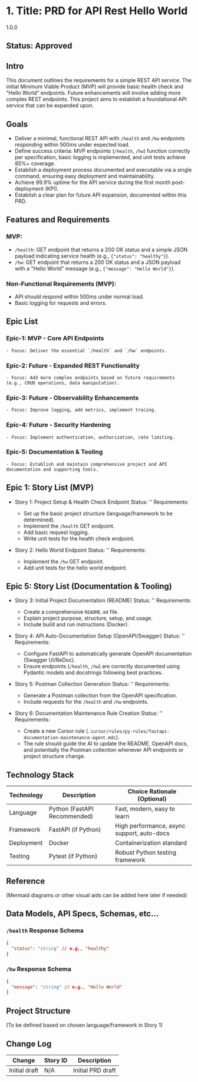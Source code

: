 # 1. Title: PRD for API Rest Hello World

<version>1.0.0</version>

## Status: Approved

## Intro

This document outlines the requirements for a simple REST API service. The initial Minimum Viable Product (MVP) will provide basic health check and "Hello World" endpoints. Future enhancements will involve adding more complex REST endpoints. This project aims to establish a foundational API service that can be expanded upon.

## Goals

- Deliver a minimal, functional REST API with `/health` and `/hw` endpoints responding within 500ms under expected load.
- Define success criteria: MVP endpoints (`/health`, `/hw`) function correctly per specification, basic logging is implemented, and unit tests achieve 85%+ coverage.
- Establish a deployment process documented and executable via a single command, ensuring easy deployment and maintainability.
- Achieve 99.9% uptime for the API service during the first month post-deployment (KPI).
- Establish a clear plan for future API expansion, documented within this PRD.

## Features and Requirements

### MVP:
- `/health`: GET endpoint that returns a 200 OK status and a simple JSON payload indicating service health (e.g., `{"status": "healthy"}`).
- `/hw`: GET endpoint that returns a 200 OK status and a JSON payload with a "Hello World" message (e.g., `{"message": "Hello World"}`).

### Non-Functional Requirements (MVP):
- API should respond within 500ms under normal load.
- Basic logging for requests and errors.

## Epic List

### Epic-1: MVP - Core API Endpoints
    - Focus: Deliver the essential `/health` and `/hw` endpoints.
### Epic-2: Future - Expanded REST Functionality
    - Focus: Add more complex endpoints based on future requirements (e.g., CRUD operations, data manipulation).
### Epic-3: Future - Observability Enhancements
    - Focus: Improve logging, add metrics, implement tracing.
### Epic-4: Future - Security Hardening
    - Focus: Implement authentication, authorization, rate limiting.
### Epic-5: Documentation & Tooling
    - Focus: Establish and maintain comprehensive project and API documentation and supporting tools.

## Epic 1: Story List (MVP)

- Story 1: Project Setup & Health Check Endpoint
  Status: ''
  Requirements:
  - Set up the basic project structure (language/framework to be determined).
  - Implement the `/health` GET endpoint.
  - Add basic request logging.
  - Write unit tests for the health check endpoint.

- Story 2: Hello World Endpoint
  Status: ''
  Requirements:
  - Implement the `/hw` GET endpoint.
  - Add unit tests for the hello world endpoint.

## Epic 5: Story List (Documentation & Tooling)

- Story 3: Initial Project Documentation (README)
  Status: ''
  Requirements:
  - Create a comprehensive `README.md` file.
  - Explain project purpose, structure, setup, and usage.
  - Include build and run instructions (Docker).

- Story 4: API Auto-Documentation Setup (OpenAPI/Swagger)
  Status: ''
  Requirements:
  - Configure FastAPI to automatically generate OpenAPI documentation (Swagger UI/ReDoc).
  - Ensure endpoints (`/health`, `/hw`) are correctly documented using Pydantic models and docstrings following best practices.

- Story 5: Postman Collection Generation
  Status: ''
  Requirements:
  - Generate a Postman collection from the OpenAPI specification.
  - Include requests for the `/health` and `/hw` endpoints.

- Story 6: Documentation Maintenance Rule Creation
  Status: ''
  Requirements:
  - Create a new Cursor rule (`.cursor/rules/py-rules/fastapi-documentation-maintenance-agent.mdc`).
  - The rule should guide the AI to update the README, OpenAPI docs, and potentially the Postman collection whenever API endpoints or project structure change.

## Technology Stack

| Technology | Description                     | Choice Rationale (Optional) |
|------------|---------------------------------|-----------------------------|
| Language   | Python (FastAPI Recommended)    | Fast, modern, easy to learn |
| Framework  | FastAPI (if Python)             | High performance, async support, auto-docs |
| Deployment | Docker                          | Containerization standard   |
| Testing    | Pytest (if Python)              | Robust Python testing framework |

## Reference

(Mermaid diagrams or other visual aids can be added here later if needed)

## Data Models, API Specs, Schemas, etc...

### `/health` Response Schema
```json
{
  "status": "string" // e.g., "healthy"
}
```

### `/hw` Response Schema
```json
{
  "message": "string" // e.g., "Hello World"
}
```

## Project Structure

(To be defined based on chosen language/framework in Story 1)

## Change Log

| Change        | Story ID | Description     |
|---------------|----------|-----------------|
| Initial draft | N/A      | Initial PRD draft | 